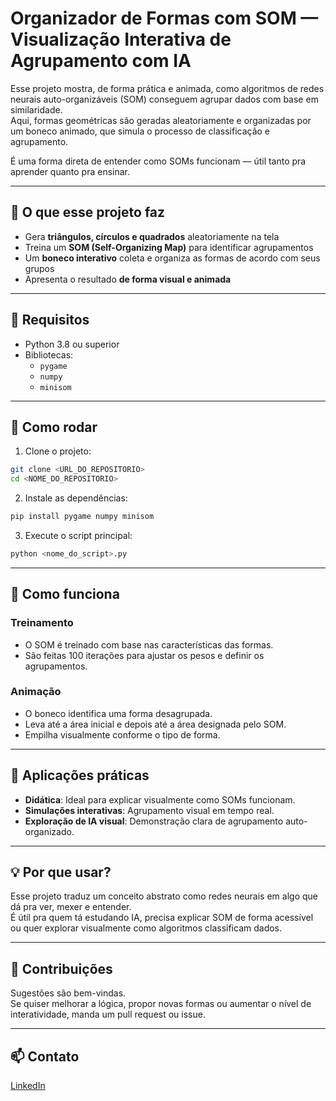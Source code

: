 
# Organizador de Formas com SOM — Visualização Interativa de Agrupamento com IA

Esse projeto mostra, de forma prática e animada, como algoritmos de redes neurais auto-organizáveis (SOM) conseguem agrupar dados com base em similaridade.  
Aqui, formas geométricas são geradas aleatoriamente e organizadas por um boneco animado, que simula o processo de classificação e agrupamento.

É uma forma direta de entender como SOMs funcionam — útil tanto pra aprender quanto pra ensinar.

---

## 🎯 O que esse projeto faz

- Gera **triângulos, círculos e quadrados** aleatoriamente na tela
- Treina um **SOM (Self-Organizing Map)** para identificar agrupamentos
- Um **boneco interativo** coleta e organiza as formas de acordo com seus grupos
- Apresenta o resultado **de forma visual e animada**

---

## 🔧 Requisitos

- Python 3.8 ou superior
- Bibliotecas:
  - `pygame`
  - `numpy`
  - `minisom`

---

## 🚀 Como rodar

1. Clone o projeto:

```bash
git clone <URL_DO_REPOSITORIO>
cd <NOME_DO_REPOSITORIO>
```

2. Instale as dependências:

```bash
pip install pygame numpy minisom
```

3. Execute o script principal:

```bash
python <nome_do_script>.py
```

---

## 🧠 Como funciona

### Treinamento
- O SOM é treinado com base nas características das formas.
- São feitas 100 iterações para ajustar os pesos e definir os agrupamentos.

### Animação
- O boneco identifica uma forma desagrupada.
- Leva até a área inicial e depois até a área designada pelo SOM.
- Empilha visualmente conforme o tipo de forma.

---

## 🌟 Aplicações práticas

- **Didática**: Ideal para explicar visualmente como SOMs funcionam.
- **Simulações interativas**: Agrupamento visual em tempo real.
- **Exploração de IA visual**: Demonstração clara de agrupamento auto-organizado.

---

## 💡 Por que usar?

Esse projeto traduz um conceito abstrato como redes neurais em algo que dá pra ver, mexer e entender.  
É útil pra quem tá estudando IA, precisa explicar SOM de forma acessível ou quer explorar visualmente como algoritmos classificam dados.

---

## 🤝 Contribuições

Sugestões são bem-vindas.  
Se quiser melhorar a lógica, propor novas formas ou aumentar o nível de interatividade, manda um pull request ou issue.

---

## 📫 Contato

[LinkedIn](https://www.linkedin.com/in/jefferson-hoy-valente/)
